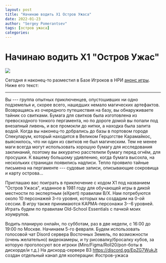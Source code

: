 ```yaml
---
layout: post
title: "Начинаю водить X1 Остров Ужаса"
date: 2022-01-23
author: "Sergey Pomerantsev"
tags: [остров ужаса]
categories:
---
```


# Начинаю водить X1 "Остров Ужас"

![](/assets/images/x1pic.jpg)

Сегодня я наконец-то разместил в Базе Игроков в НРИ [анонс игры](https://vk.com/vbazetrpg?w=wall-86021764_168067). Ниже его текст:

---

Вы --- группа опытных приключенцев, опустошивших ни одно подземелья и, скорее всего, нашедших немало магических артефактов. Возвращаясь из очередного путешествия на базу, вы обнаруживаете тайник со свитками. Бумага для свитков была изготовлена из превосходного тонкого пергамента, но по дороге домой вы попали под внезапный ливень, и все промокли до нитки, а находка была залита водой. Когда вы наконец-то добрались до базы в портовом городе Спекуларум, который находится в Великом Герцогстве Карамайкос, выяснилось, что ни один из свитков не был магическим. Тем не менее маги всегда могут использовать хорошую бумагу для исследования заклинаний, поэтому вы аккуратно расстелили бумагу перед огнём, для просушки. К вашему большому удивлению, когда бумага высохла, на нескольких страницах появились надписи. Тепло проявило тайные письмена на пергаменте --- судовые записи, описывающие сокровища и карту острова...

Приглашаю вас поиграть в приключение с кодом X1 под названием "Остров Ужаса", изданное в 1981 году для обучающей игры в дикой местности по экспертным (eXpert) правилам B/X. Нам потребуются около 10 персонажей 3-го уровня, которых мы создадим на 0-ой сессии. В игру также принимаются КАРМА-персонажи 3--6 уровней. Играть будем по правилам Old-School Essentials с пачкой моих хоумрулов.

Водить планирую онлайн, по субботам, раз в две недели, с 16:00 до 19:00 по Москве. Начинаем 5-го февраля. Будем использовать голосовой чат Disord сервера Восточных Земель, по возможности (очень желательно) видеокамеры, и ту рисовалку/бросалку кубов, за которую проголосуют все игроки (Miro/Figma/Roll20/рол-боты в дискорде/и т.д.) На дискорд-сервере ВЗ https://discord.gg/EpZG7WukJt создан отдельный канал для кооперации: #остров-ужаса
